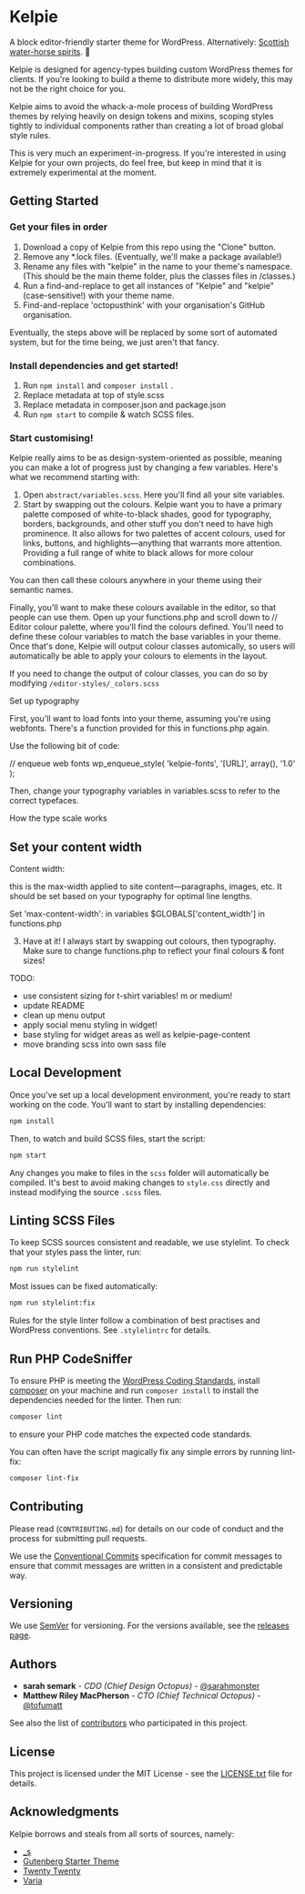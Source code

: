 # Kelpie

A block editor-friendly starter theme for WordPress. Alternatively: [Scottish water-horse spirits](https://en.wikipedia.org/wiki/Kelpie). 🦄

Kelpie is designed for agency-types building custom WordPress themes for clients. If you're looking to build a theme to distribute more widely, this may not be the right choice for you.

Kelpie aims to avoid the whack-a-mole process of building WordPress themes by relying heavily on design tokens and mixins, scoping styles tightly to individual components rather than creating a lot of broad global style rules.

This is very much an experiment-in-progress. If you're interested in using Kelpie for your own projects, do feel free, but keep in mind that it is extremely experimental at the moment.

## Getting Started

### Get your files in order

1. Download a copy of Kelpie from this repo using the "Clone" button. 
2. Remove any *.lock files. (Eventually, we'll make a package available!)
3. Rename any files with "kelpie" in the name to your theme's namespace. (This should be the main theme folder, plus the classes files in /classes.)
4. Run a find-and-replace to get all instances of "Kelpie" and "kelpie" (case-sensitive!) with your theme name.
5. Find-and-replace 'octopusthink' with your organisation's GitHub organisation.

Eventually, the steps above will be replaced by some sort of automated system, but for the time being, we just aren't that fancy.

### Install dependencies and get started!

1. Run `npm install` and `composer install` .
2. Replace metadata at top of style.scss
3. Replace metadata in composer.json and package.json
4. Run `npm start` to compile & watch SCSS files.

### Start customising!

Kelpie really aims to be as design-system-oriented as possible, meaning you can make a lot of progress just by changing a few variables. Here's what we recommend starting with:
1. Open `abstract/variables.scss`. Here you'll find all your site variables.
2. Start by swapping out the colours. Kelpie want you to have a primary palette composed of white-to-black shades, good for typography, borders, backgrounds, and other stuff you don't need to have high prominence. It also allows for two palettes of accent colours, used for links, buttons, and highlights—anything that warrants more attention. Providing a full range of white to black allows for more colour combinations. 

You can then call these colours anywhere in your theme using their semantic names.

Finally, you'll want to make these colours available in the editor, so that people can use them. Open up your functions.php and scroll down to // Editor colour palette, where you'll find the colours defined. You'll need to define these colour variables to match the base variables in your theme. Once that's done, Kelpie will output colour classes automically, so users will automatically be able to apply your colours to elements in the layout. 

If you need to change the output of colour classes, you can do so by modifying `/editor-styles/_colors.scss`

Set up typography

First, you'll want to load fonts into your theme, assuming you're using webfonts. There's a function provided for this in functions.php again.

Use the following bit of code:

// enqueue web fonts
wp_enqueue_style( 'kelpie-fonts', '[URL]', array(), '1.0' );

Then, change your typography variables in variables.scss to refer to the correct typefaces.

How the type scale works


## Set your content width

Content width:

this is the max-width applied to site content—paragraphs, images, etc. It should be set based on your typography for optimal line lengths.

Set 'max-content-width': in variables
$GLOBALS['content_width'] in functions.php




3. Have at it! I always start by swapping out colours, then typography. Make sure to change functions.php to reflect your final colours & font sizes!


TODO:

- use consistent sizing for t-shirt variables! m or medium!
- update README
- clean up menu output
- apply social menu styling in widget!
- base styling for widget areas as well as kelpie-page-content
- move branding scss into own sass file

## Local Development

Once you've set up a local development environment, you're ready to start working on the code. You'll want to start by installing dependencies:

```bash
npm install
```

Then, to watch and build SCSS files, start the script:

```bash
npm start
```

Any changes you make to files in the `scss` folder will automatically be compiled. It's best to avoid making changes to `style.css` directly and instead modifying the source `.scss` files.

## Linting SCSS Files

To keep SCSS sources consistent and readable, we use stylelint. To check that your styles pass the linter, run:

```bash
npm run stylelint
```

Most issues can be fixed automatically:

```bash
npm run stylelint:fix
```

Rules for the style linter follow a combination of best practises and WordPress conventions. See `.stylelintrc` for details.

## Run PHP CodeSniffer

To ensure PHP is meeting the [WordPress Coding Standards](https://make.wordpress.org/core/handbook/best-practices/coding-standards/), install [composer](https://getcomposer.org/) on your machine and run `composer install` to install the dependencies needed for the linter. Then run:

```bash
composer lint
```

to ensure your PHP code matches the expected code standards.

You can often have the script magically fix any simple errors by running lint-fix:

```bash
composer lint-fix
```

## Contributing

Please read (`CONTRIBUTING.md`) for details on our code of conduct and the process for submitting pull requests.

We use the [Conventional Commits](https://www.conventionalcommits.org/) specification for commit messages to ensure that commit messages are written in a consistent and predictable way.

## Versioning

We use [SemVer](http://semver.org/) for versioning. For the versions available, see the [releases page](https://github.com/octopusthink/kelpie/releases).

## Authors

- **sarah semark** - _CDO (Chief Design Octopus)_ - [@sarahmonster](https://github.com/sarahmonster)
- **Matthew Riley MacPherson** - _CTO (Chief Technical Octopus)_ - [@tofumatt](https://github.com/tofumatt)

See also the list of [contributors](https://github.com/octopusthink/kelpie/contributors) who participated in this project.

## License

This project is licensed under the MIT License - see the [LICENSE.txt](https://github.com/octopusthink/kelpie/blob/master/LICENSE.txt) file for details.

## Acknowledgments

Kelpie borrows and steals from all sorts of sources, namely:

- [\_s](https://github.com/Automattic/_s)
- [Gutenberg Starter Theme](https://github.com/WordPress/gutenberg-starter-theme)
- [Twenty Twenty](https://wordpress.org/themes/twentytwenty/)
- [Varia](https://github.com/Automattic/themes/blob/master/varia)
